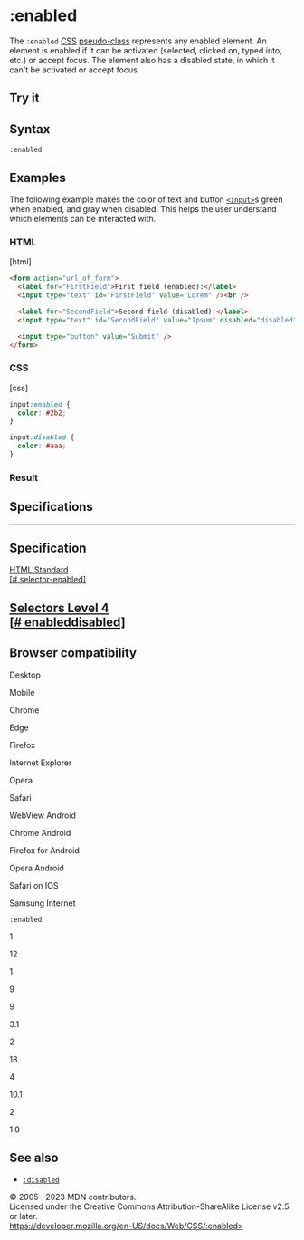 :enabled
========

The `:enabled` [CSS](https://developer.mozilla.org/en-US/docs/Web/CSS)
[pseudo-class](pseudo-classes.md) represents any enabled element. An
element is enabled if it can be activated (selected, clicked on, typed
into, etc.) or accept focus. The element also has a disabled state, in
which it can\'t be activated or accept focus.

Try it
------

Syntax
------

```
:enabled
```

Examples
--------

The following example makes the color of text and button
[`<input>`](https://developer.mozilla.org/en-US/docs/Web/HTML/Element/input)s
green when enabled, and gray when disabled. This helps the user
understand which elements can be interacted with.

### HTML

[html]

```html
<form action="url_of_form">
  <label for="FirstField">First field (enabled):</label>
  <input type="text" id="FirstField" value="Lorem" /><br />

  <label for="SecondField">Second field (disabled):</label>
  <input type="text" id="SecondField" value="Ipsum" disabled="disabled" /><br />

  <input type="button" value="Submit" />
</form>
```

### CSS

[css]

```css
input:enabled {
  color: #2b2;
}

input:disabled {
  color: #aaa;
}
```

### Result

Specifications
--------------

  ----------------------------------------------------------------------------------------------------------

Specification
  ----------------------------------------------------------------------------------------------------------

  [HTML Standard\
  [\#
  selector-enabled]](https://html.spec.whatwg.org/multipage/semantics-other.html#selector-enabled)

[Selectors Level 4\
  [\# enableddisabled]](https://drafts.csswg.org/selectors/#enableddisabled)
  ----------------------------------------------------------------------------------------------------------

Browser compatibility
---------------------

Desktop

Mobile

Chrome

Edge

Firefox

Internet Explorer

Opera

Safari

WebView Android

Chrome Android

Firefox for Android

Opera Android

Safari on IOS

Samsung Internet

`:enabled`

1

12

1

9

9

3.1

2

18

4

10.1

2

1.0

See also
--------

- [`:disabled`](:disabled)

© 2005--2023 MDN contributors.\
Licensed under the Creative Commons Attribution-ShareAlike License v2.5
or later.\
https://developer.mozilla.org/en-US/docs/Web/CSS/:enabled>
